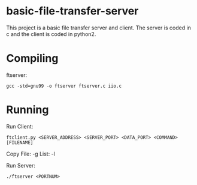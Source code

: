 <!--
Author: Jesudas Joseph
Project Name: Simple File Transfer
Description: Transfer a file between a server and client with client commands. Also list contents of server directory on client request.
Collaboration: I discussed this project with Hunter Land another student in CS-372.
-->

# basic-file-transfer-server

This project is a basic file transfer server and client. The server is coded in c and the client is coded in python2.

# Compiling

ftserver:

	gcc -std=gnu99 -o ftserver ftserver.c iio.c

# Running
Run Client:

	ftclient.py <SERVER_ADDRESS> <SERVER_PORT> <DATA_PORT> <COMMAND> [FILENAME]

Copy File:      -g <FILENAME>
List:           -l

Run Server:

	./ftserver <PORTNUM>
